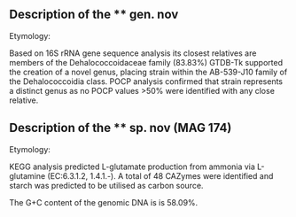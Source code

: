 ## Description of the ** gen. nov 

Etymology:


Based on 16S rRNA gene sequence analysis its closest relatives are members of the 
Dehalococcoidaceae family (83.83%) 
GTDB-Tk supported the creation of a novel genus, placing strain within the AB-539-J10 family of the 
Dehalococcoidia class.
POCP analysis confirmed that strain represents a distinct genus as no POCP values >50% were identified 
with any close relative.


## Description of the ** sp. nov (MAG 174)

Etymology:


KEGG analysis predicted
L-glutamate production from ammonia via L-glutamine (EC:6.3.1.2, 1.4.1.-).
A total of 48 CAZymes were identified and 
starch was predicted to be utilised as carbon source. 

The G+C content of the genomic DNA is is 58.09%.
